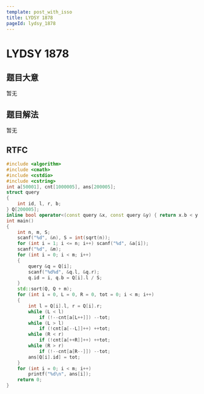 ```yaml
---
template: post_with_isso
title: LYDSY 1878
pageId: lydsy_1878
---
```


# LYDSY 1878
<span id="poem"></span><script>$(function(){$.ajax('/api/poem?rnd='+Date.now()+Math.random()).done(function(data){$('#poem').text(data);});});</script>
## 题目大意
暂无

## 题目解法
暂无

## RTFC

```cpp
#include <algorithm>
#include <cmath>
#include <cstdio>
#include <cstring>
int a[50001], cnt[1000005], ans[200005];
struct query
{
    int id, l, r, b;
} Q[200005];
inline bool operator<(const query &x, const query &y) { return x.b < y.b || (x.b == y.b && x.r < y.r); }
int main()
{
    int n, m, S;
    scanf("%d", &n), S = int(sqrt(n));
    for (int i = 1; i <= n; i++) scanf("%d", &a[i]);
    scanf("%d", &m);
    for (int i = 0; i < m; i++)
    {
        query &q = Q[i];
        scanf("%d%d", &q.l, &q.r);
        q.id = i, q.b = Q[i].l / S;
    }
    std::sort(Q, Q + m);
    for (int i = 0, L = 0, R = 0, tot = 0; i < m; i++)
    {
        int l = Q[i].l, r = Q[i].r;
        while (L < l)
            if (!--cnt[a[L++]]) --tot;
        while (L > l)
            if (!cnt[a[--L]]++) ++tot;
        while (R < r)
            if (!cnt[a[++R]]++) ++tot;
        while (R > r)
            if (!--cnt[a[R--]]) --tot;
        ans[Q[i].id] = tot;
    }
    for (int i = 0; i < m; i++)
        printf("%d\n", ans[i]);
    return 0;
}
```
<div id="__comment"></div>
